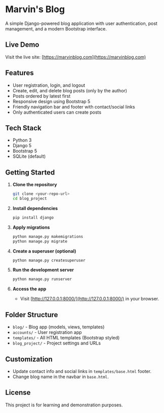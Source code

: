 # Marvin's Blog

A simple Django-powered blog application with user authentication, post management, and a modern Bootstrap interface.

## Live Demo

Visit the live site: [https://marvinblog.com](https://marvinblog.com)

## Features

- User registration, login, and logout
- Create, edit, and delete blog posts (only by the author)
- Posts ordered by latest first
- Responsive design using Bootstrap 5
- Friendly navigation bar and footer with contact/social links
- Only authenticated users can create posts

## Tech Stack

- Python 3
- Django 5
- Bootstrap 5
- SQLite (default)

## Getting Started

1. **Clone the repository**
   ```sh
   git clone <your-repo-url>
   cd blog_project
   ```

2. **Install dependencies**
   ```sh
   pip install django
   ```

3. **Apply migrations**
   ```sh
   python manage.py makemigrations
   python manage.py migrate
   ```

4. **Create a superuser (optional)**
   ```sh
   python manage.py createsuperuser
   ```

5. **Run the development server**
   ```sh
   python manage.py runserver
   ```

6. **Access the app**
   - Visit [http://127.0.0.1:8000/](http://127.0.0.1:8000/) in your browser.

## Folder Structure

- `blog/` - Blog app (models, views, templates)
- `accounts/` - User registration app
- `templates/` - All HTML templates (Bootstrap styled)
- `blog_project/` - Project settings and URLs

## Customization

- Update contact info and social links in `templates/base.html` footer.
- Change blog name in the navbar in `base.html`.

## License

This project is for learning and demonstration purposes.